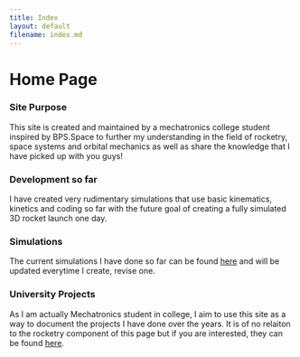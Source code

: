 ```yaml
---
title: Index
layout: default
filename: index.md
---
```


# Home Page

### Site Purpose
This site is created and maintained by a mechatronics college student inspired by BPS.Space to further my understanding in the field of rocketry, space systems and orbital mechanics as well as share the knowledge that I have picked up with you guys!

### Development so far
I have created very rudimentary simulations that use basic kinematics, kinetics and coding so far with the future goal of creating a fully simulated 3D rocket launch one day.


### Simulations
The current simulations I have done so far can be found [here](./Simulations.html) and will be updated everytime I create, revise one.

### University Projects
As I am actually Mechatronics student in college, I aim to use this site as a way to document the projects I have done over the years. It is of no relaiton to the rocketry component of this page but if you are interested, they can be found [here](./Mechatronics.html).

